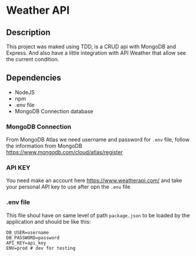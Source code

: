 # Weather API

## Description

This project was maked using TDD, is a CRUD api with MongoDB and Express.
And also have a little integration with API Weather that allow see the current condition.

## Dependencies

- NodeJS
- npm
- .env file
- MongoDB Connection database

### MongoDB Connection

From MongoDB Atlas we need username and password for `.env` file, follow the information from MongoDB <https://www.mongodb.com/cloud/atlas/register>

### API KEY

You need make an account here <https://www.weatherapi.com/> and take your personal API key to use after opn the `.env` file

### .env file

This file shoul have on same level of path `package.json` to be loaded by the application and should be like this:

```shell
DB_USER=username
DB_PASSWORD=password
API_KEY=api_key
ENV=prod # dev for testing
```
